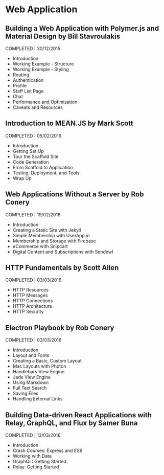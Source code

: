 # Web Application

## Building a Web Application with Polymer.js and Material Design by Bill Stavroulakis
COMPLETED | 30/12/2015

- Introduction
- Working Example - Structure
- Working Example - Styling
- Routing
- Authentication
- Profile
- Staff List Page
- Chat
- Performance and Optimization
- Caveats and Resources

## Introduction to MEAN.JS by Mark Scott
COMPLETED | 05/02/2016

- Introduction
- Getting Set Up
- Tour the Scaffold Site
- Code Generation
- From Scaffold to Application
- Testing, Deployment, and Tools
- Wrap Up

## Web Applications Without a Server by Rob Conery
COMPLETED | 19/02/2016

- Introduction
- Creating a Static Site with Jekyll
- Simple Membership with UserApp.io
- Membership and Storage with Firebase
- eCommerce with Snipcart
- Digital Content and Subscriptions with Sendowl

## HTTP Fundamentals by Scott Allen
COMPLETED | 03/03/2016

- HTTP Resources
- HTTP Messages
- HTTP Connections
- HTTP Architecture
- HTTP Security


## Electron Playbook by Rob Conery
COMPLETED | 03/03/2016

- Introduction
- Layout and Fonts
- Creating a Basic, Custom Layout
- Mac Layouts with Photon
- Handlebars View Engine
- Jade View Engine
- Using Markdown
- Full Text Search
- Saving Files
- Handling External Links

## Building Data-driven React Applications with Relay, GraphQL, and Flux by Samer Buna
COMPLETED | 13/03/2016

- Introduction
- Crash Courses: Express and ES6
- Working with Data
- GraphQL: Getting Started
- Relay: Getting Started
